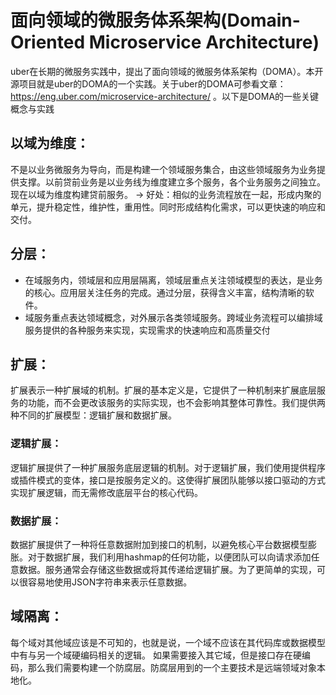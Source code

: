 # 面向领域的微服务体系架构(Domain-Oriented Microservice Architecture)
uber在长期的微服务实践中，提出了面向领域的微服务体系架构（DOMA）。本开源项目就是uber的DOMA的一个实践。关于uber的DOMA可参看文章：https://eng.uber.com/microservice-architecture/ 。以下是DOMA的一些关键概念与实践
## 以域为维度：
不是以业务微服务为导向，而是构建一个领域服务集合，由这些领域服务为业务提供支撑。以前贷前业务是以业务线为维度建立多个服务，各个业务服务之间独立。现在以域为维度构建贷前服务。 -> 好处：相似的业务流程放在一起，形成内聚的单元，提升稳定性，维护性，重用性。同时形成结构化需求，可以更快速的响应和交付。
## 分层：
 - 在域服务内，领域层和应用层隔离，领域层重点关注领域模型的表达，是业务的核心。应用层关注任务的完成。通过分层，获得含义丰富，结构清晰的软件。
 - 域服务重点表达领域概念，对外展示各类领域服务。跨域业务流程可以编排域服务提供的各种服务来实现，实现需求的快速响应和高质量交付
## 扩展：
扩展表示一种扩展域的机制。扩展的基本定义是，它提供了一种机制来扩展底层服务的功能，而不会更改该服务的实际实现，也不会影响其整体可靠性。我们提供两种不同的扩展模型：逻辑扩展和数据扩展。
### 逻辑扩展：
逻辑扩展提供了一种扩展服务底层逻辑的机制。对于逻辑扩展，我们使用提供程序或插件模式的变体，接口是按服务定义的。这使得扩展团队能够以接口驱动的方式实现扩展逻辑，而无需修改底层平台的核心代码。
### 数据扩展：
数据扩展提供了一种将任意数据附加到接口的机制，以避免核心平台数据模型膨胀。对于数据扩展，我们利用hashmap的任何功能，以便团队可以向请求添加任意数据。服务通常会存储这些数据或将其传递给逻辑扩展。为了更简单的实现，可以很容易地使用JSON字符串来表示任意数据。
## 域隔离：
每个域对其他域应该是不可知的，也就是说，一个域不应该在其代码库或数据模型中有与另一个域硬编码相关的逻辑。
如果需要接入其它域，但是接口存在硬编码，那么我们需要构建一个防腐层。防腐层用到的一个主要技术是远端领域对象本地化。
